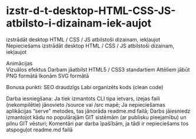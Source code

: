 # izstr-d-t-desktop-HTML-CSS-JS-atbilsto-i-dizainam-iek-aujot
izstrādāt desktop HTML / CSS / JS atbilstoši dizainam, iekļaujot
Nepieciešams izstrādāt desktop HTML / CSS / JS atbilstoši dizainam, iekļaujot

Animācijas  
Vizuālos efektus 
Darbam jāatbilst HTML5 / CSS3 standartiem 
Attēliem jābūt PNG formātā 
Ikonām SVG formātā 

Bonusa punkti:
SEO draudzīgs 
Labi organizēts kods (clean code) 

Darba iesniegšana: 
Ja tiek izmantots CLI tipa ietvars, izejas faili (nekompilētie) jānovieto /source vai /src mapē;
Ja nepieciešamas aplikācijas “serve" metodes, tas jānorāda readme.md failā; 
Darbs jāiesniedz izmantojot kādu no populārajām GIT sistēmām (ar publisku pieejamību) un pilnu GIT vēsturi;
Komentāri par darba īpašībām, ja tādi ir nepieciešams tos atspoguļot readme.md failā  

